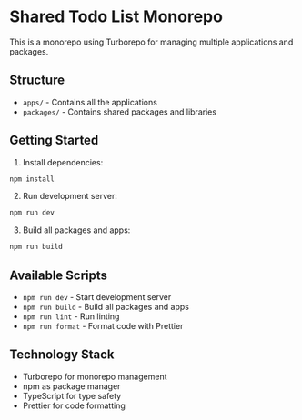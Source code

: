 # Shared Todo List Monorepo

This is a monorepo using Turborepo for managing multiple applications and packages.

## Structure

- `apps/` - Contains all the applications
- `packages/` - Contains shared packages and libraries

## Getting Started

1. Install dependencies:
```bash
npm install
```

2. Run development server:
```bash
npm run dev
```

3. Build all packages and apps:
```bash
npm run build
```

## Available Scripts

- `npm run dev` - Start development server
- `npm run build` - Build all packages and apps
- `npm run lint` - Run linting
- `npm run format` - Format code with Prettier

## Technology Stack

- Turborepo for monorepo management
- npm as package manager
- TypeScript for type safety
- Prettier for code formatting 
